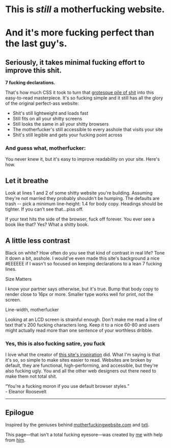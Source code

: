 <!DOCTYPE html>
<html>
	<head>
	<meta charset="utf-8" />
	</head>

<body>

<p> <h1> This is <em>still</em> a motherfucking website. <h1> </p>

<p>And it's more fucking perfect than the last guy's.</p>

<p><h2>Seriously, it takes minimal fucking effort to improve this shit.</h2></p>

<p><strong>7 fucking declarations.</strong></p>

<p>That's how much CSS it took to turn that <a href="http://motherfuckingwebsite.com/" >grotesque pile of shit</a> into this easy-to-read masterpiece. It's so fucking simple and it still has all the glory of the original perfect-ass website:</p>

<ul>

<li>Shit's still lightweight and loads fast</li>
<li>Still fits on all your shitty screens</li>
<li>Still looks the same in all your shitty browsers</li>
<li>The motherfucker's still accessible to every asshole that visits your site</li>
<li>Shit's still legible and gets your fucking point across</li>

</ul>

<p><h3>And guess what, motherfucker:</h3></p>

<p>You never knew it, but it's easy to improve readability on your site. Here's how.</p>

<p><h2>Let it breathe</h2></p>

<p>Look at lines 1 and 2 of some shitty website you're building. Assuming they're not married they probably shouldn't be humping. The defaults are trash -- pick a minimum line-height: 1.4 for body copy. Headings should be tighter. If you can't see that...piss off.</p>

<p>If your text hits the side of the browser, fuck off forever. You ever see a book like that? Yes? What a shitty book.</p>

<p><h2>A little less contrast</h2></p>

<p>Black on white? How often do you see that kind of contrast in real life? Tone it down a bit, asshole. I would've even made this site's background a nice #EEEEEE if I wasn't so focused on keeping declarations to a lean 7 fucking lines.</p>

<p>Size Matters</p>

<p>I know your partner says otherwise, but it's true. Bump that body copy to render close to 16px or more. Smaller type works well for print, not the screen.</p>

<p>Line-width, motherfucker</p>

<p>Looking at an LCD screen is strainful enough. Don't make me read a line of text that's 200 fucking characters long. Keep it to a nice 60-80 and users might actually read more than one sentence of your worthless dribble.</p>

<p><h3>Yes, this is also fucking satire, you fuck</h3></p>

<p>I love what the creator of <a href="http://motherfuckingwebsite.com/">this site's inspiration</a> did. What I'm saying is that it's so, so simple to make sites easier to read. Websites are broken by default, they are functional, high-performing, and accessible, but they're also fucking ugly. You and all the other web designers out there need to make them not total shit.</p>

<p><q>You're a fucking moron if you use default browser styles.</q><br />
- Eleanor Roosevelt</p>

<hr />

<p><h2>Epilogue</h2></p>

<p>Inspired by the geniuses behind <a href="http://motherfuckingwebsite.com/">motherfuckingwebsite.com</a> and <a href="http://txti.es/">txti</a>.</p>

<p>This page—that isn't a total fucking eyesore—was created by <a href="https://twitter.com/drew_mc">me</a> with help from <a href="https://twitter.com/gabehammersmith">him</a>.</p>

</body>
</html>
